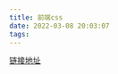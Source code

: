 ```yaml
---
title: 前端css
date: 2022-03-08 20:03:07
tags:
---
```


[链接地址](https://juejin.cn/post/6905539198107942919)